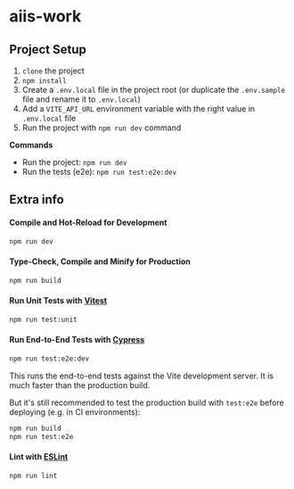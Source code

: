 # aiis-work

## Project Setup

1. `clone` the project
2. `npm install`
3. Create a `.env.local` file in the project root (or duplicate the `.env.sample` file and rename it to `.env.local`)
4. Add a `VITE_API_URL` environment variable with the right value in `.env.local` file
5. Run the project with `npm run dev` command

**Commands**

- Run the project: `npm run dev`
- Run the tests (e2e): `npm run test:e2e:dev`

## Extra info

#### Compile and Hot-Reload for Development

```sh
npm run dev
```

#### Type-Check, Compile and Minify for Production

```sh
npm run build
```

#### Run Unit Tests with [Vitest](https://vitest.dev/)

```sh
npm run test:unit
```

#### Run End-to-End Tests with [Cypress](https://www.cypress.io/)

```sh
npm run test:e2e:dev
```

This runs the end-to-end tests against the Vite development server.
It is much faster than the production build.

But it's still recommended to test the production build with `test:e2e` before deploying (e.g. in CI environments):

```sh
npm run build
npm run test:e2e
```

#### Lint with [ESLint](https://eslint.org/)

```sh
npm run lint
```
